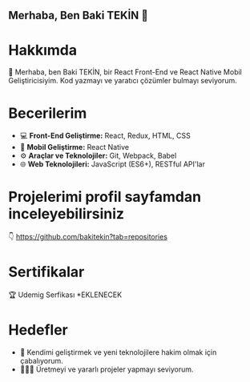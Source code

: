 ## Merhaba, Ben Baki TEKİN 👋 
# Hakkımda
🚀 Merhaba, ben Baki TEKİN, bir React Front-End ve React Native Mobil Geliştiricisiyim. Kod yazmayı ve yaratıcı çözümler bulmayı seviyorum.
# Becerilerim
- 💻 **Front-End Geliştirme:** React, Redux, HTML, CSS
- 📱 **Mobil Geliştirme:** React Native
- ⚙️ **Araçlar ve Teknolojiler:** Git, Webpack, Babel
- 🌐 **Web Teknolojileri:** JavaScript (ES6+), RESTful API'lar
# Projelerimi profil sayfamdan inceleyebilirsiniz
👇 https://github.com/bakitekin?tab=repositories
# Sertifikalar
🏆 Udemig Serfikası *EKLENECEK
# Hedefler
- 🎯 Kendimi geliştirmek ve yeni teknolojilere hakim olmak için çabalıyorum.
- 👨‍💻✨ Üretmeyi ve yararlı projeler yapmayı seviyorum.
